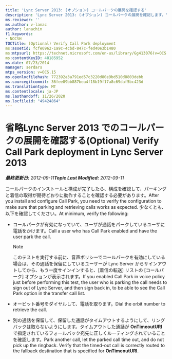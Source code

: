 ```yaml
---
title: 'Lync Server 2013: (オプション) コールパークの展開を確認する'
description: 'Lync Server 2013: (オプション) コールパークの展開を確認します。'
ms.reviewer: ''
ms.author: v-lanac
author: lanachin
f1.keywords:
- NOCSH
TOCTitle: (Optional) Verify Call Park deployment
ms:assetid: fcfe0962-1a9c-4cbd-847c-fed40e3b1480
ms:mtpsurl: https://technet.microsoft.com/en-us/library/Gg413076(v=OCS.15)
ms:contentKeyID: 48185952
ms.date: 07/23/2014
manager: serdars
mtps_version: v=OCS.15
ms.openlocfilehash: 772392a3a791ed57c3220d80e9bd510d8803debb
ms.sourcegitcommit: 36fee89bb887bea4f18b19f17a8c69daf5bc423d
ms.translationtype: MT
ms.contentlocale: ja-JP
ms.lasthandoff: 11/26/2020
ms.locfileid: "49424864"
---
```

# <a name="optional-verify-call-park-deployment-in-lync-server-2013"></a><span data-ttu-id="9f0d8-103">省略Lync Server 2013 でのコールパークの展開を確認する</span><span class="sxs-lookup"><span data-stu-id="9f0d8-103">(Optional) Verify Call Park deployment in Lync Server 2013</span></span>

<div data-xmlns="http://www.w3.org/1999/xhtml">

<div class="topic" data-xmlns="http://www.w3.org/1999/xhtml" data-msxsl="urn:schemas-microsoft-com:xslt" data-cs="https://msdn.microsoft.com/">

<div data-asp="https://msdn2.microsoft.com/asp">



</div>

<div id="mainSection">

<div id="mainBody"><span data-ttu-id="9f0d8-104">

<span> </span></span><span class="sxs-lookup"><span data-stu-id="9f0d8-104">

<span> </span></span></span>

<span data-ttu-id="9f0d8-105">_**最終更新日:** 2012-09-11_</span><span class="sxs-lookup"><span data-stu-id="9f0d8-105">_**Topic Last Modified:** 2012-09-11_</span></span>

<span data-ttu-id="9f0d8-106">コールパークのインストールと構成が完了したら、構成を確認して、パーキングと着信の取得が期待どおりに動作することを確認する必要があります。</span><span class="sxs-lookup"><span data-stu-id="9f0d8-106">After you install and configure Call Park, you need to verify the configuration to make sure that parking and retrieving calls works as expected.</span></span> <span data-ttu-id="9f0d8-107">少なくとも、以下を確認してください。</span><span class="sxs-lookup"><span data-stu-id="9f0d8-107">At minimum, verify the following:</span></span>

  - <span data-ttu-id="9f0d8-108">コールパークが有効になっていて、ユーザが通話をパークしているユーザに電話をかけます。</span><span class="sxs-lookup"><span data-stu-id="9f0d8-108">Call a user who has Call Park enabled and have the user park the call.</span></span>
    
    <div>
    

    > [!NOTE]  
    > <span data-ttu-id="9f0d8-109">このテストを実行する前に、音声ポリシーでコールパークを有効にしている場合は、その通話を保留にしているユーザーが Lync Server からサインアウトしてから、もう一度サインインすると、[着信の転送] リストの [コールパーク] オプションが表示されます。</span><span class="sxs-lookup"><span data-stu-id="9f0d8-109">If you enabled Call Park in voice policy just before performing this test, the user who is parking the call needs to sign out of Lync Server, and then sign back in, to be able to see the Call Park option in the transfer call list.</span></span>

    
    </div>

  - <span data-ttu-id="9f0d8-110">オービット番号をダイヤルして、電話を取ります。</span><span class="sxs-lookup"><span data-stu-id="9f0d8-110">Dial the orbit number to retrieve the call.</span></span>

  - <span data-ttu-id="9f0d8-p102">別の通話を保留して、保留した通話がタイムアウトするようにして、リングバックは取らないようにします。タイムアウトした通話が **OnTimeoutURI** で指定されているフォールバック宛先に正しくルーティングされていることを確認します。</span><span class="sxs-lookup"><span data-stu-id="9f0d8-p102">Park another call, let the parked call time out, and do not pick up the ringback. Verify that the timed-out call is correctly routed to the fallback destination that is specified for **OnTimeoutURI**.</span></span>

<span data-ttu-id="9f0d8-113"></div>

<span> </span>

</div>

</div>

</span><span class="sxs-lookup"><span data-stu-id="9f0d8-113"></div>

<span> </span>

</div>

</div>

</span></span></div>

